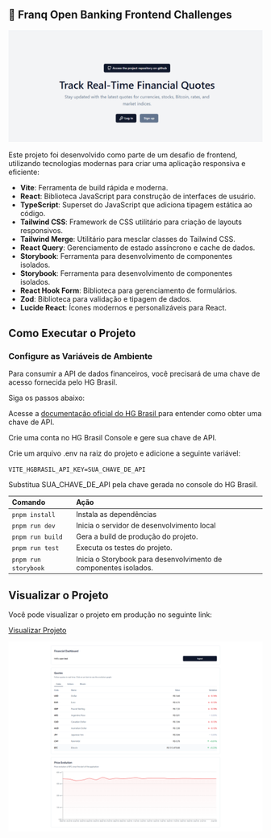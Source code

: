 ## 🚀 Franq Open Banking Frontend Challenges

![Landing page](.github/pictures/home.PNG)

Este projeto foi desenvolvido como parte de um desafio de frontend, utilizando tecnologias modernas para criar uma aplicação responsiva e eficiente:

- **Vite**: Ferramenta de build rápida e moderna.
- **React**: Biblioteca JavaScript para construção de interfaces de usuário.
- **TypeScript**: Superset do JavaScript que adiciona tipagem estática ao código.
- **Tailwind CSS**: Framework de CSS utilitário para criação de layouts responsivos.
- **Tailwind Merge**: Utilitário para mesclar classes do Tailwind CSS.
- **React Query**: Gerenciamento de estado assíncrono e cache de dados.
- **Storybook**: Ferramenta para desenvolvimento de componentes isolados.
- **Storybook**: Ferramenta para desenvolvimento de componentes isolados.
- **React Hook Form**: Biblioteca para gerenciamento de formulários.
- **Zod**: Biblioteca para validação e tipagem de dados.
- **Lucide React**: Ícones modernos e personalizáveis para React.

## Como Executar o Projeto

### Configure as Variáveis de Ambiente
Para consumir a API de dados financeiros, você precisará de uma chave de acesso fornecida pelo HG Brasil.

Siga os passos abaixo:

Acesse a [documentação oficial do HG Brasil ](https://console.hgbrasil.com/documentation/finance#obter-todos-os-dados) para entender como obter uma chave de API.

Crie uma conta no HG Brasil Console e gere sua chave de API.

Crie um arquivo .env na raiz do projeto e adicione a seguinte variável:

`VITE_HGBRASIL_API_KEY=SUA_CHAVE_DE_API`

Substitua SUA_CHAVE_DE_API pela chave gerada no console do HG Brasil.

| Comando          | Ação                                                         |
| :--------------- | :------------------------------------------------------------- |
| `pnpm install`   | Instala as dependências                                         |
| `pnpm run dev`       | Inicia o servidor de desenvolvimento local|
| `pnpm run build`       | Gera a build de produção do projeto.|
| `pnpm run test`       | Executa os testes do projeto.|
| `pnpm run storybook`       | Inicia o Storybook para desenvolvimento de componentes isolados.|


## Visualizar o Projeto

Você pode visualizar o projeto em produção no seguinte link:

[Visualizar Projeto](https://franq-open-banking-frontend-challenges.vercel.app/)

![Landing page](.github/pictures/finance.png)
